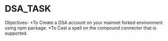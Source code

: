 # DSA_TASK

Objectives-
*To Create a DSA account on your mainnet forked environment using npm package.
*To Cast a spell on the compound connector that is supported.
